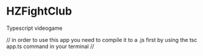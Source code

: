 # HZFightClub
Typescript videogame

// in order to use this app you need to compile it to a .js first by using the tsc app.ts command in your terminal // 

